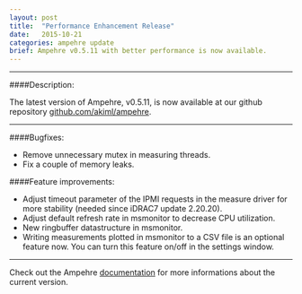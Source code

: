 ```yaml
---
layout: post
title:  "Performance Enhancement Release"
date:   2015-10-21
categories: ampehre update
brief: Ampehre v0.5.11 with better performance is now available.
--- 
```

---

####Description:

The latest version of Ampehre, v0.5.11, is now available at our github repository [github.com/akiml/ampehre](https://github.com/akiml/ampehre).

---

####Bugfixes:
- Remove unnecessary mutex in measuring threads.
- Fix a couple of memory leaks.

####Feature improvements:
- Adjust timeout parameter of the IPMI requests in the measure driver for more stability (needed since iDRAC7 update 2.20.20).
- Adjust default refresh rate in msmonitor to decrease CPU utilization.
- New ringbuffer datastructure in msmonitor.
- Writing measurements plotted in msmonitor to a CSV file is an optional feature now. You can turn this feature on/off in the settings window.

---


Check out the Ampehre [documentation][docs] for more informations about the current version.

[docs]: {{site.baseurl}}/documentation/
